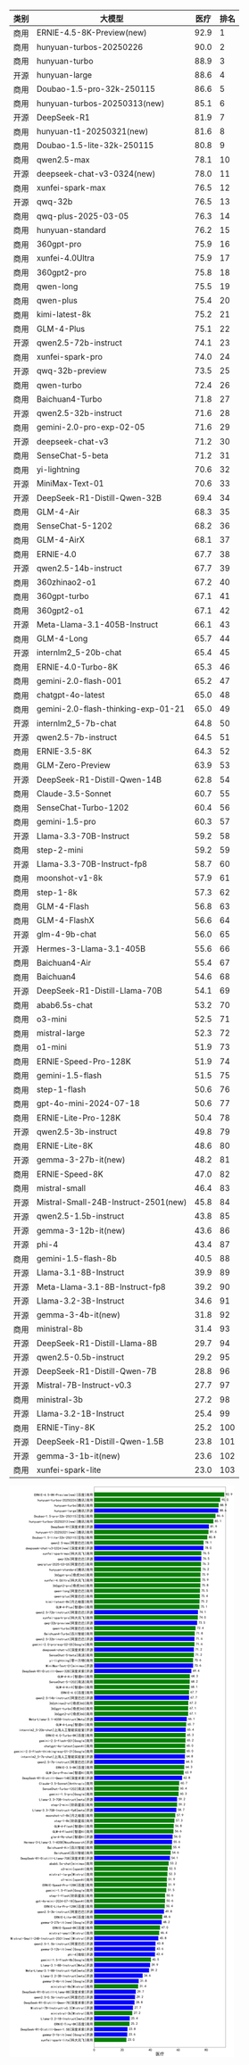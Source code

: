 
| 类别 | 大模型                         | 医疗 | 排名 |
|-----|------------------------------|---------|----|
|商用|ERNIE-4.5-8K-Preview(new)|92.9|1|
|商用|hunyuan-turbos-20250226|90.0|2|
|商用|hunyuan-turbo|88.9|3|
|开源|hunyuan-large|88.6|4|
|商用|Doubao-1.5-pro-32k-250115|86.6|5|
|商用|hunyuan-turbos-20250313(new)|85.1|6|
|开源|DeepSeek-R1|81.9|7|
|商用|hunyuan-t1-20250321(new)|81.6|8|
|商用|Doubao-1.5-lite-32k-250115|80.8|9|
|商用|qwen2.5-max|78.1|10|
|开源|deepseek-chat-v3-0324(new)|78.0|11|
|商用|xunfei-spark-max|76.5|12|
|开源|qwq-32b|76.5|13|
|商用|qwq-plus-2025-03-05|76.3|14|
|商用|hunyuan-standard|76.2|15|
|商用|360gpt-pro|75.9|16|
|商用|xunfei-4.0Ultra|75.9|17|
|商用|360gpt2-pro|75.8|18|
|商用|qwen-long|75.5|19|
|商用|qwen-plus|75.4|20|
|商用|kimi-latest-8k|75.2|21|
|商用|GLM-4-Plus|75.1|22|
|开源|qwen2.5-72b-instruct|74.1|23|
|商用|xunfei-spark-pro|74.0|24|
|开源|qwq-32b-preview|73.5|25|
|商用|qwen-turbo|72.4|26|
|商用|Baichuan4-Turbo|71.8|27|
|开源|qwen2.5-32b-instruct|71.6|28|
|商用|gemini-2.0-pro-exp-02-05|71.6|29|
|开源|deepseek-chat-v3|71.2|30|
|商用|SenseChat-5-beta|71.2|31|
|商用|yi-lightning|70.6|32|
|开源|MiniMax-Text-01|70.6|33|
|开源|DeepSeek-R1-Distill-Qwen-32B|69.4|34|
|商用|GLM-4-Air|68.3|35|
|商用|SenseChat-5-1202|68.2|36|
|商用|GLM-4-AirX|68.1|37|
|商用|ERNIE-4.0|67.7|38|
|开源|qwen2.5-14b-instruct|67.7|39|
|商用|360zhinao2-o1|67.2|40|
|商用|360gpt-turbo|67.1|41|
|商用|360gpt2-o1|67.1|42|
|开源|Meta-Llama-3.1-405B-Instruct|66.1|43|
|商用|GLM-4-Long|65.7|44|
|开源|internlm2_5-20b-chat|65.4|45|
|商用|ERNIE-4.0-Turbo-8K|65.3|46|
|商用|gemini-2.0-flash-001|65.2|47|
|商用|chatgpt-4o-latest|65.0|48|
|商用|gemini-2.0-flash-thinking-exp-01-21|65.0|49|
|开源|internlm2_5-7b-chat|64.8|50|
|开源|qwen2.5-7b-instruct|64.5|51|
|商用|ERNIE-3.5-8K|64.3|52|
|商用|GLM-Zero-Preview|63.9|53|
|开源|DeepSeek-R1-Distill-Qwen-14B|62.8|54|
|商用|Claude-3.5-Sonnet|60.7|55|
|商用|SenseChat-Turbo-1202|60.4|56|
|商用|gemini-1.5-pro|60.3|57|
|开源|Llama-3.3-70B-Instruct|59.2|58|
|商用|step-2-mini|59.2|59|
|开源|Llama-3.3-70B-Instruct-fp8|58.7|60|
|商用|moonshot-v1-8k|57.9|61|
|商用|step-1-8k|57.3|62|
|商用|GLM-4-Flash|56.8|63|
|商用|GLM-4-FlashX|56.6|64|
|开源|glm-4-9b-chat|56.0|65|
|开源|Hermes-3-Llama-3.1-405B|55.6|66|
|商用|Baichuan4-Air|55.4|67|
|商用|Baichuan4|54.6|68|
|开源|DeepSeek-R1-Distill-Llama-70B|54.1|69|
|商用|abab6.5s-chat|53.2|70|
|商用|o3-mini|52.5|71|
|商用|mistral-large|52.3|72|
|商用|o1-mini|51.9|73|
|商用|ERNIE-Speed-Pro-128K|51.9|74|
|商用|gemini-1.5-flash|51.5|75|
|商用|step-1-flash|50.6|76|
|商用|gpt-4o-mini-2024-07-18|50.6|77|
|商用|ERNIE-Lite-Pro-128K|50.4|78|
|开源|qwen2.5-3b-instruct|49.8|79|
|商用|ERNIE-Lite-8K|48.6|80|
|开源|gemma-3-27b-it(new)|48.2|81|
|商用|ERNIE-Speed-8K|47.0|82|
|商用|mistral-small|46.4|83|
|开源|Mistral-Small-24B-Instruct-2501(new)|45.8|84|
|开源|qwen2.5-1.5b-instruct|43.8|85|
|开源|gemma-3-12b-it(new)|43.6|86|
|开源|phi-4|43.4|87|
|商用|gemini-1.5-flash-8b|40.5|88|
|开源|Llama-3.1-8B-Instruct|39.9|89|
|开源|Meta-Llama-3.1-8B-Instruct-fp8|39.2|90|
|开源|Llama-3.2-3B-Instruct|34.6|91|
|开源|gemma-3-4b-it(new)|31.8|92|
|商用|ministral-8b|31.4|93|
|开源|DeepSeek-R1-Distill-Llama-8B|29.7|94|
|开源|qwen2.5-0.5b-instruct|29.2|95|
|开源|DeepSeek-R1-Distill-Qwen-7B|28.8|96|
|开源|Mistral-7B-Instruct-v0.3|27.7|97|
|商用|ministral-3b|27.2|98|
|开源|Llama-3.2-1B-Instruct|25.4|99|
|商用|ERNIE-Tiny-8K|25.2|100|
|开源|DeepSeek-R1-Distill-Qwen-1.5B|23.8|101|
|开源|gemma-3-1b-it(new)|23.6|102|
|商用|xunfei-spark-lite|23.0|103|


![lin](../pic/医疗.png)
